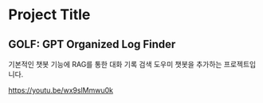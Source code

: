 # Project Title

## GOLF: GPT Organized Log Finder

기본적인 챗봇 기능에 RAG를 통한 대화 기록 검색 도우미 챗봇을 추가하는 프로젝트입니다.

https://youtu.be/wx9slMmwu0k
